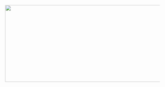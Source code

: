 <img src="https://capsule-render.vercel.app/api?type=waving&color=042530&height=300&section=header&text=Hi!%20I'm%20Joon%20Park&fontSize=90&animation=fadeIn&fontColor=FFFFFF" width="600px" height="250px"/>

<!--
**clasod2736/clasod2736** is a ✨ _special_ ✨ repository because its `README.md` (this file) appears on your GitHub profile.

Here are some ideas to get you started:

- 🔭 I’m currently working on ...
- 🌱 I’m currently learning ...
- 👯 I’m looking to collaborate on ...
- 🤔 I’m looking for help with ...
- 💬 Ask me about ...
- 📫 How to reach me: ...
- 😄 Pronouns: ...
- ⚡ Fun fact: ...
-->
